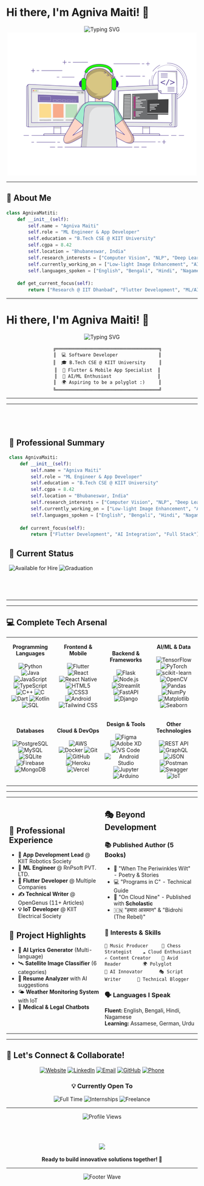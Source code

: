 # Hi there, I'm Agniva Maiti! 👋

<div align="center">
  <img src="https://readme-typing-svg.herokuapp.com?font=Fira+Code&size=30&duration=3000&pause=1000&color=36BCF7&center=true&vCenter=true&width=600&lines=ML+Engineer+%26+App+Developer;AI+Researcher+%26+Tech+Enthusiast;Building+the+Future+with+Code;Always+Learning%2C+Always+Growing" alt="Typing SVG" />
</div>

<div align="center">
  <img src="https://raw.githubusercontent.com/devSouvik/devSouvik/master/gif3.gif" width="500" alt="Coding Animation"/>
</div>

---

## 🚀 About Me

```python
class AgnivaMatiti:
    def __init__(self):
        self.name = "Agniva Maiti"
        self.role = "ML Engineer & App Developer"
        self.education = "B.Tech CSE @ KIIT University"
        self.cgpa = 8.42
        self.location = "Bhubaneswar, India"
        self.research_interests = ["Computer Vision", "NLP", "Deep Learning"]
        self.currently_working_on = ["Low-light Image Enhancement", "AI Chatbots"]
        self.languages_spoken = ["English", "Bengali", "Hindi", "Nagamese", "Assamese"]
        
    def get_current_focus(self):
        return ["Research @ IIT Dhanbad", "Flutter Development", "ML/AI Projects"]
```

---







# Hi there, I'm Agniva Maiti! 👋

<div align="center">
  <img src="https://readme-typing-svg.herokuapp.com?font=Fira+Code&size=30&duration=3000&pause=1000&color=36BCF7&center=true&vCenter=true&width=600&lines=Full+Stack+Developer;ML+Engineer+%26+App+Developer;Building+Amazing+Applications;Always+Learning%2C+Always+Growing" alt="Typing SVG" />
</div>

<div align="center">
  
```ascii
    ╔══════════════════════════════════════╗
    ║  💻 Software Developer               ║
    ║  🎓 B.Tech CSE @ KIIT University     ║
    ║  📱 Flutter & Mobile App Specialist  ║
    ║  🤖 AI/ML Enthusiast                 ║
    ║  🌍 Aspiring to be a polyglot :)     ║
    ╚══════════════════════════════════════╝
```

</div>

---

<table>
<tr>
<td width="50%">

## 💼 Professional Summary
```python
class AgnivaMaiti:
    def __init__(self):
        self.name = "Agniva Maiti"
        self.role = "ML Engineer & App Developer"
        self.education = "B.Tech CSE @ KIIT University"
        self.cgpa = 8.42
        self.location = "Bhubaneswar, India"
        self.research_interests = ["Computer Vision", "NLP", "Deep Learning"]
        self.currently_working_on = ["Low-light Image Enhancement", "AI Chatbots"]
        self.languages_spoken = ["English", "Bengali", "Hindi", "Nagamese", "Assamese"]
        
    def current_focus(self):
        return ["Flutter Development", "AI Integration", "Full Stack"]
```

## 🎯 Current Status
![Available for Hire](https://img.shields.io/badge/Status-Available%20for%20Hire-brightgreen?style=for-the-badge)
![Graduation](https://img.shields.io/badge/Graduation-May%202026-blue?style=for-the-badge&logo=calendar)

</td>
<td width="50%">

## 📊 GitHub Analytics
<div align="center">
  <img src="https://github-readme-stats.vercel.app/api/top-langs/?username=AgnivaMaiti&layout=compact&langs_count=8&theme=tokyonight&hide_border=true"/>
</div>

## 🏆 Key Achievements
- 📱 **10+ Mobile Applications** built with Flutter
- 🤖 **AI Chatbots** for legal and medical domains
- 📄 **11 Technical Articles** published
- 📚 **5 Books Published** including with Scholastic
- 🏢 **Multiple Internships** at top companies

</td>
</tr>
</table>

---

## 💻 Complete Tech Arsenal

<div align="center">

<table>
<tr>
<td align="center" width="25%">

**Programming Languages**
<br><br>
![Python](https://img.shields.io/badge/Python-3776ab?style=flat-square&logo=python&logoColor=white)
![Java](https://img.shields.io/badge/Java-007396?style=flat-square&logo=java&logoColor=white)
![JavaScript](https://img.shields.io/badge/JavaScript-f7df1e?style=flat-square&logo=javascript&logoColor=black)
![TypeScript](https://img.shields.io/badge/TypeScript-3178c6?style=flat-square&logo=typescript&logoColor=white)
![C++](https://img.shields.io/badge/C++-00599c?style=flat-square&logo=cplusplus&logoColor=white)
![C](https://img.shields.io/badge/C-a8b9cc?style=flat-square&logo=c&logoColor=black)
![Dart](https://img.shields.io/badge/Dart-0175c2?style=flat-square&logo=dart&logoColor=white)
![Kotlin](https://img.shields.io/badge/Kotlin-0095d5?style=flat-square&logo=kotlin&logoColor=white)
![SQL](https://img.shields.io/badge/SQL-336791?style=flat-square&logo=postgresql&logoColor=white)

</td>
<td align="center" width="25%">

**Frontend & Mobile**
<br><br>
![Flutter](https://img.shields.io/badge/Flutter-02569b?style=flat-square&logo=flutter&logoColor=white)
![React](https://img.shields.io/badge/React-61dafb?style=flat-square&logo=react&logoColor=black)
![React Native](https://img.shields.io/badge/React_Native-20232a?style=flat-square&logo=react&logoColor=61dafb)
![HTML5](https://img.shields.io/badge/HTML5-e34f26?style=flat-square&logo=html5&logoColor=white)
![CSS3](https://img.shields.io/badge/CSS3-1572b6?style=flat-square&logo=css3&logoColor=white)
![Android](https://img.shields.io/badge/Android-3ddc84?style=flat-square&logo=android&logoColor=white)
![Tailwind CSS](https://img.shields.io/badge/Tailwind_CSS-38b2ac?style=flat-square&logo=tailwind-css&logoColor=white)

</td>
<td align="center" width="25%">

**Backend & Frameworks**
<br><br>
![Flask](https://img.shields.io/badge/Flask-000000?style=flat-square&logo=flask&logoColor=white)
![Node.js](https://img.shields.io/badge/Node.js-339933?style=flat-square&logo=nodedotjs&logoColor=white)
![Streamlit](https://img.shields.io/badge/Streamlit-ff4b4b?style=flat-square&logo=streamlit&logoColor=white)
![FastAPI](https://img.shields.io/badge/FastAPI-009688?style=flat-square&logo=fastapi&logoColor=white)
![Django](https://img.shields.io/badge/Django-092e20?style=flat-square&logo=django&logoColor=white)

</td>
<td align="center" width="25%">

**AI/ML & Data**
<br><br>
![TensorFlow](https://img.shields.io/badge/TensorFlow-ff6f00?style=flat-square&logo=tensorflow&logoColor=white)
![PyTorch](https://img.shields.io/badge/PyTorch-ee4c2c?style=flat-square&logo=pytorch&logoColor=white)
![scikit-learn](https://img.shields.io/badge/scikit--learn-f7931e?style=flat-square&logo=scikit-learn&logoColor=white)
![OpenCV](https://img.shields.io/badge/OpenCV-5c3ee8?style=flat-square&logo=opencv&logoColor=white)
![Pandas](https://img.shields.io/badge/Pandas-150458?style=flat-square&logo=pandas&logoColor=white)
![NumPy](https://img.shields.io/badge/NumPy-013243?style=flat-square&logo=numpy&logoColor=white)
![Matplotlib](https://img.shields.io/badge/Matplotlib-11557c?style=flat-square&logo=plotly&logoColor=white)
![Seaborn](https://img.shields.io/badge/Seaborn-3776ab?style=flat-square&logo=python&logoColor=white)

</td>
</tr>
<tr>
<td align="center">

**Databases**
<br><br>
![PostgreSQL](https://img.shields.io/badge/PostgreSQL-336791?style=flat-square&logo=postgresql&logoColor=white)
![MySQL](https://img.shields.io/badge/MySQL-4479a1?style=flat-square&logo=mysql&logoColor=white)
![SQLite](https://img.shields.io/badge/SQLite-003b57?style=flat-square&logo=sqlite&logoColor=white)
![Firebase](https://img.shields.io/badge/Firebase-ffca28?style=flat-square&logo=firebase&logoColor=black)
![MongoDB](https://img.shields.io/badge/MongoDB-47a248?style=flat-square&logo=mongodb&logoColor=white)

</td>
<td align="center">

**Cloud & DevOps**
<br><br>
![AWS](https://img.shields.io/badge/AWS-232f3e?style=flat-square&logo=amazon-aws&logoColor=white)
![Docker](https://img.shields.io/badge/Docker-2496ed?style=flat-square&logo=docker&logoColor=white)
![Git](https://img.shields.io/badge/Git-f05032?style=flat-square&logo=git&logoColor=white)
![GitHub](https://img.shields.io/badge/GitHub-181717?style=flat-square&logo=github&logoColor=white)
![Heroku](https://img.shields.io/badge/Heroku-430098?style=flat-square&logo=heroku&logoColor=white)
![Vercel](https://img.shields.io/badge/Vercel-000000?style=flat-square&logo=vercel&logoColor=white)

</td>
<td align="center">

**Design & Tools**
<br><br>
![Figma](https://img.shields.io/badge/Figma-f24e1e?style=flat-square&logo=figma&logoColor=white)
![Adobe XD](https://img.shields.io/badge/Adobe_XD-ff61f6?style=flat-square&logo=adobe-xd&logoColor=white)
![VS Code](https://img.shields.io/badge/VS_Code-007acc?style=flat-square&logo=visual-studio-code&logoColor=white)
![Android Studio](https://img.shields.io/badge/Android_Studio-3ddc84?style=flat-square&logo=android-studio&logoColor=white)
![Jupyter](https://img.shields.io/badge/Jupyter-f37626?style=flat-square&logo=jupyter&logoColor=white)
![Arduino](https://img.shields.io/badge/Arduino-00979d?style=flat-square&logo=arduino&logoColor=white)

</td>
<td align="center">

**Other Technologies**
<br><br>
![REST API](https://img.shields.io/badge/REST_API-02569b?style=flat-square&logo=api&logoColor=white)
![GraphQL](https://img.shields.io/badge/GraphQL-e10098?style=flat-square&logo=graphql&logoColor=white)
![JSON](https://img.shields.io/badge/JSON-000000?style=flat-square&logo=json&logoColor=white)
![Postman](https://img.shields.io/badge/Postman-ff6c37?style=flat-square&logo=postman&logoColor=white)
![Swagger](https://img.shields.io/badge/Swagger-85ea2d?style=flat-square&logo=swagger&logoColor=black)
![IoT](https://img.shields.io/badge/IoT-0066cc?style=flat-square&logo=internet-of-things&logoColor=white)

</td>
</tr>
</table>

</div>

---

<table>
<tr>
<td width="50%">

## 💼 Professional Experience
- **🏢 App Development Lead** @ KIIT Robotics Society
- **🤖 ML Engineer** @ RnPsoft PVT. LTD.
- **📱 Flutter Developer** @ Multiple Companies
- **✍️ Technical Writer** @ OpenGenus (11+ Articles)
- **💡 IoT Developer** @ KIIT Electrical Society

## 🎨 Project Highlights
- 🎵 **AI Lyrics Generator** (Multi-language)
- 🛰️ **Satellite Image Classifier** (6 categories)
- 📄 **Resume Analyzer** with AI suggestions
- 🌤️ **Weather Monitoring System** with IoT
- 🏥 **Medical & Legal Chatbots**

</td>
<td width="50%">

## 🎭 Beyond Development
### 📚 Published Author (5 Books)
- 📖 "When The Periwinkles Wilt" - Poetry & Stories
- 💻 "Programs in C" - Technical Guide  
- 🌟 "On Cloud Nine" - Published with **Scholastic**
- 🇮🇳 "हमारा आसमान" & "Bidrohi (The Rebel)"

### 🎯 Interests & Skills
```
🎵 Music Producer     🏓 Chess Strategist    ☁️ Cloud Enthusiast
✍️ Content Creator    📖 Avid Reader        🌍 Polyglot
🤖 AI Innovator      🎭 Script Writer      📝 Technical Blogger
```

### 🗣️ Languages I Speak
**Fluent:** English, Bengali, Hindi, Nagamese  
**Learning:** Assamese, German, Urdu

</td>
</tr>
</table>

---

## 🤝 Let's Connect & Collaborate!

<div align="center">
  
[![Website](https://img.shields.io/badge/Website-agniva.tech-00C7B7?style=for-the-badge&logo=google-chrome&logoColor=white)](https://www.agniva.tech)
[![LinkedIn](https://img.shields.io/badge/LinkedIn-0077B5?style=for-the-badge&logo=linkedin&logoColor=white)](https://linkedin.com/in/agnivamaiti)
[![Email](https://img.shields.io/badge/Email-D14836?style=for-the-badge&logo=gmail&logoColor=white)](mailto:maitiagniva@gmail.com)
[![GitHub](https://img.shields.io/badge/GitHub-100000?style=for-the-badge&logo=github&logoColor=white)](https://github.com/AgnivaMaiti)
[![Phone](https://img.shields.io/badge/Phone-25D366?style=for-the-badge&logo=whatsapp&logoColor=white)](tel:8729806726)

### 💡 Currently Open To
![Full Time](https://img.shields.io/badge/Full_Time_Positions-Available-brightgreen?style=flat-square)
![Internships](https://img.shields.io/badge/Internships-Available-blue?style=flat-square)
![Freelance](https://img.shields.io/badge/Freelance_Projects-Available-orange?style=flat-square)

</div>

---

<div align="center">
  <img src="https://komarev.com/ghpvc/?username=AgnivaMaiti&label=Profile%20Views&color=0e75b6&style=flat" alt="Profile Views" />
  
  <br><br>
  
  <img src="https://raw.githubusercontent.com/TheDudeThatCode/TheDudeThatCode/master/Assets/Developer.gif" width="60"/>
  
  **Ready to build innovative solutions together! 🚀**
</div>

---

<div align="center">
  <img src="https://capsule-render.vercel.app/api?type=waving&color=gradient&height=80&section=footer" alt="Footer Wave"/>
</div>
